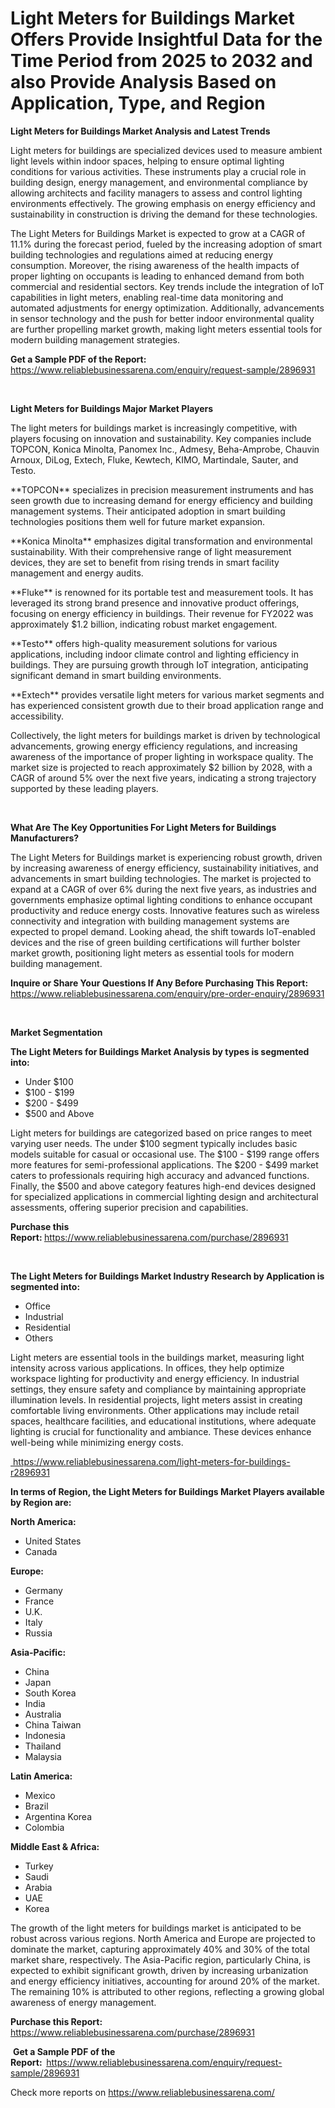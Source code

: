 <p><h1>Light Meters for Buildings Market Offers Provide Insightful Data for the Time Period from 2025 to 2032 and also Provide Analysis Based on Application, Type, and Region</h1></p><p><strong>Light Meters for Buildings Market Analysis and Latest Trends</strong></p>
<p><p>Light meters for buildings are specialized devices used to measure ambient light levels within indoor spaces, helping to ensure optimal lighting conditions for various activities. These instruments play a crucial role in building design, energy management, and environmental compliance by allowing architects and facility managers to assess and control lighting environments effectively. The growing emphasis on energy efficiency and sustainability in construction is driving the demand for these technologies.</p><p>The Light Meters for Buildings Market is expected to grow at a CAGR of 11.1% during the forecast period, fueled by the increasing adoption of smart building technologies and regulations aimed at reducing energy consumption. Moreover, the rising awareness of the health impacts of proper lighting on occupants is leading to enhanced demand from both commercial and residential sectors. Key trends include the integration of IoT capabilities in light meters, enabling real-time data monitoring and automated adjustments for energy optimization. Additionally, advancements in sensor technology and the push for better indoor environmental quality are further propelling market growth, making light meters essential tools for modern building management strategies.</p></p>
<p><strong>Get a Sample PDF of the Report:&nbsp;</strong> <a href="https://www.reliablebusinessarena.com/enquiry/request-sample/2896931?utm_campaign=2868&utm_medium=2&utm_source=Github&utm_content=ia&utm_term=15032025&utm_id=light-meters-for-buildings">https://www.reliablebusinessarena.com/enquiry/request-sample/2896931</a></p>
<p>&nbsp;</p>
<p><strong>Light Meters for Buildings Major Market Players</strong></p>
<p><p>The light meters for buildings market is increasingly competitive, with players focusing on innovation and sustainability. Key companies include TOPCON, Konica Minolta, Panomex Inc., Admesy, Beha-Amprobe, Chauvin Arnoux, DiLog, Extech, Fluke, Kewtech, KIMO, Martindale, Sauter, and Testo.</p><p>**TOPCON** specializes in precision measurement instruments and has seen growth due to increasing demand for energy efficiency and building management systems. Their anticipated adoption in smart building technologies positions them well for future market expansion.</p><p>**Konica Minolta** emphasizes digital transformation and environmental sustainability. With their comprehensive range of light measurement devices, they are set to benefit from rising trends in smart facility management and energy audits.</p><p>**Fluke** is renowned for its portable test and measurement tools. It has leveraged its strong brand presence and innovative product offerings, focusing on energy efficiency in buildings. Their revenue for FY2022 was approximately $1.2 billion, indicating robust market engagement.</p><p>**Testo** offers high-quality measurement solutions for various applications, including indoor climate control and lighting efficiency in buildings. They are pursuing growth through IoT integration, anticipating significant demand in smart building environments.</p><p>**Extech** provides versatile light meters for various market segments and has experienced consistent growth due to their broad application range and accessibility.</p><p>Collectively, the light meters for buildings market is driven by technological advancements, growing energy efficiency regulations, and increasing awareness of the importance of proper lighting in workspace quality. The market size is projected to reach approximately $2 billion by 2028, with a CAGR of around 5% over the next five years, indicating a strong trajectory supported by these leading players.</p></p>
<p>&nbsp;</p>
<p><strong>What Are The Key Opportunities For Light Meters for Buildings Manufacturers?</strong></p>
<p><p>The Light Meters for Buildings market is experiencing robust growth, driven by increasing awareness of energy efficiency, sustainability initiatives, and advancements in smart building technologies. The market is projected to expand at a CAGR of over 6% during the next five years, as industries and governments emphasize optimal lighting conditions to enhance occupant productivity and reduce energy costs. Innovative features such as wireless connectivity and integration with building management systems are expected to propel demand. Looking ahead, the shift towards IoT-enabled devices and the rise of green building certifications will further bolster market growth, positioning light meters as essential tools for modern building management.</p></p>
<p><strong>Inquire or Share Your Questions If Any Before Purchasing This Report:</strong> <a href="https://www.reliablebusinessarena.com/enquiry/pre-order-enquiry/2896931?utm_campaign=2868&utm_medium=2&utm_source=Github&utm_content=ia&utm_term=15032025&utm_id=light-meters-for-buildings">https://www.reliablebusinessarena.com/enquiry/pre-order-enquiry/2896931</a></p>
<p>&nbsp;</p>
<p><strong>Market Segmentation</strong></p>
<p><strong>The Light Meters for Buildings Market Analysis by types is segmented into:</strong></p>
<p><ul><li>Under $100</li><li>$100 - $199</li><li>$200 - $499</li><li>$500 and Above</li></ul></p>
<p><p>Light meters for buildings are categorized based on price ranges to meet varying user needs. The under $100 segment typically includes basic models suitable for casual or occasional use. The $100 - $199 range offers more features for semi-professional applications. The $200 - $499 market caters to professionals requiring high accuracy and advanced functions. Finally, the $500 and above category features high-end devices designed for specialized applications in commercial lighting design and architectural assessments, offering superior precision and capabilities.</p></p>
<p><strong>Purchase this Report:&nbsp;</strong><a href="https://www.reliablebusinessarena.com/purchase/2896931?utm_campaign=2868&utm_medium=2&utm_source=Github&utm_content=ia&utm_term=15032025&utm_id=light-meters-for-buildings">https://www.reliablebusinessarena.com/purchase/2896931</a></p>
<p>&nbsp;</p>
<p><strong>The Light Meters for Buildings Market Industry Research by Application is segmented into:</strong></p>
<p><ul><li>Office</li><li>Industrial</li><li>Residential</li><li>Others</li></ul></p>
<p><p>Light meters are essential tools in the buildings market, measuring light intensity across various applications. In offices, they help optimize workspace lighting for productivity and energy efficiency. In industrial settings, they ensure safety and compliance by maintaining appropriate illumination levels. In residential projects, light meters assist in creating comfortable living environments. Other applications may include retail spaces, healthcare facilities, and educational institutions, where adequate lighting is crucial for functionality and ambiance. These devices enhance well-being while minimizing energy costs.</p></p>
<p><a href="https://www.reliablebusinessarena.com/light-meters-for-buildings-r2896931?utm_campaign=2868&utm_medium=2&utm_source=Github&utm_content=ia&utm_term=15032025&utm_id=light-meters-for-buildings">&nbsp;https://www.reliablebusinessarena.com/light-meters-for-buildings-r2896931</a></p>
<p><strong>In terms of Region, the Light Meters for Buildings Market Players available by Region are:</strong></p>
<p>
    <p> <strong> North America: </strong>
        <ul>
            <li>United States</li>
            <li>Canada</li>
        </ul>
        </p> 
    <p> <strong> Europe: </strong>
        <ul>
            <li>Germany</li>
            <li>France</li>
            <li>U.K.</li>
            <li>Italy</li>
            <li>Russia</li>
        </ul>
        </p> 
    <p> <strong> Asia-Pacific: </strong>
        <ul>
            <li>China</li>
            <li>Japan</li>
            <li>South Korea</li>
            <li>India</li>
            <li>Australia</li>
            <li>China Taiwan</li>
            <li>Indonesia</li>
            <li>Thailand</li>
            <li>Malaysia</li>
        </ul>
        </p> 
    <p> <strong> Latin America: </strong>
        <ul>
            <li>Mexico</li>
            <li>Brazil</li>
            <li>Argentina Korea</li>
            <li>Colombia</li>
        </ul>
        </p> 
    <p> <strong> Middle East & Africa: </strong>
        <ul>
            <li>Turkey</li>
            <li>Saudi</li>
            <li>Arabia</li>
            <li>UAE</li>
            <li>Korea</li>
        </ul>
    </p>
    </p>
<p><p>The growth of the light meters for buildings market is anticipated to be robust across various regions. North America and Europe are projected to dominate the market, capturing approximately 40% and 30% of the total market share, respectively. The Asia-Pacific region, particularly China, is expected to exhibit significant growth, driven by increasing urbanization and energy efficiency initiatives, accounting for around 20% of the market. The remaining 10% is attributed to other regions, reflecting a growing global awareness of energy management.</p></p>
<p><strong>Purchase this Report: </strong><a href="https://www.reliablebusinessarena.com/purchase/2896931?utm_campaign=2868&utm_medium=2&utm_source=Github&utm_content=ia&utm_term=15032025&utm_id=light-meters-for-buildings">https://www.reliablebusinessarena.com/purchase/2896931</a></p>
<p>&nbsp;<strong>Get a Sample PDF of the Report:&nbsp;&nbsp;</strong><a href="https://www.reliablebusinessarena.com/enquiry/request-sample/2896931?utm_campaign=2868&utm_medium=2&utm_source=Github&utm_content=ia&utm_term=15032025&utm_id=light-meters-for-buildings">https://www.reliablebusinessarena.com/enquiry/request-sample/2896931</a></p>
<p><strong></strong></p>
<p>Check more reports on <a href="https://www.reliablebusinessarena.com/?utm_campaign=2868&utm_medium=2&utm_source=Github&utm_content=ia&utm_term=15032025&utm_id=light-meters-for-buildings">https://www.reliablebusinessarena.com/</a></p>